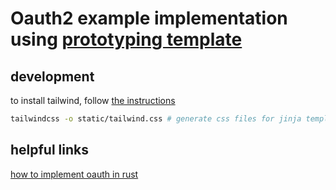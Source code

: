 # Oauth2 example implementation using [prototyping template](https://github.com/hqhs/template)


## development

to install tailwind, follow [the instructions](https://tailwindcss.com/blog/standalone-cli)

``` sh
tailwindcss -o static/tailwind.css # generate css files for jinja templates
```

## helpful links

[how to implement oauth in rust](https://www.shuttle.rs/blog/2023/08/30/using-oauth-with-axum)
